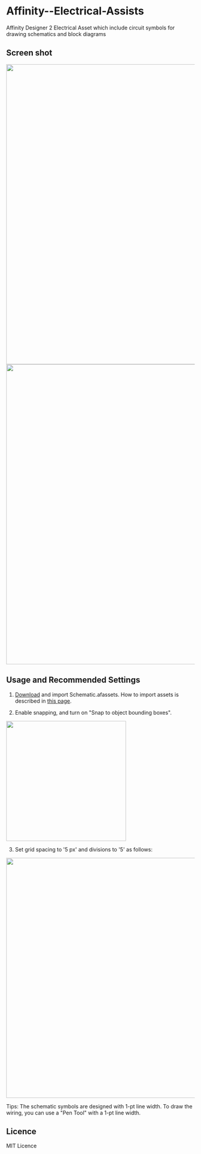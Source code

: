 # Affinity--Electrical-Assists
Affinity Designer 2 Electrical  Asset which include circuit symbols for drawing schematics and block diagrams 

## Screen shot

<img src="https://user-images.githubusercontent.com/37934321/124695670-9cf13b00-df1e-11eb-945e-ca4a56c5a554.png" width="800px">

<img src="https://user-images.githubusercontent.com/37934321/184477590-231a4940-c93d-4773-83d0-ed97f0395392.png" width="800px">

## Usage and Recommended Settings

1. [Download]([https://github.com/keikawa/affinity-circuit-symbols-asset/raw/main/Schematic.afassets](https://github.com/elmisa562/AffrinityASSESTS/blob/main/Elecrtrical.afassets)) and import Schematic.afassets. How to import assets is described in [this page](https://affinity.help/designer/en-US.lproj/index.html?page=pages/Appendix/importingAssets.html?title=Importing%20assets).

2. Enable snapping, and turn on "Snap to object bounding boxes".

<img src="https://user-images.githubusercontent.com/37934321/184475175-5b4ee452-1b54-4226-b672-80a92bed1584.png" width="320px">

3. Set grid spacing to '5 px' and divisions to '5' as follows:

<img src="https://user-images.githubusercontent.com/37934321/124695947-21dc5480-df1f-11eb-8695-b50e777268e2.png" width="640px">

Tips: The schematic symbols are designed with 1-pt line width. To draw the wiring, you can use a "Pen Tool" with a 1-pt line width.

## Licence

MIT Licence
